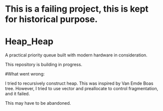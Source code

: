 # This is a failing project, this is kept for historical purpose.

# Heap_Heap
A practical priority queue built with modern hardware in consideration.

This repository is building in progress.

#What went wrong:

I tried to recursively construct heap. This was inspired
by Van Emde Boas tree. However, I tried to use vector and preallocate to control
fragmentation, and it failed. 

This may have to be abandoned.